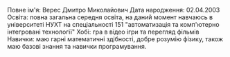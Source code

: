 Повне ім'я: Верес Дмитро Миколайович
Дата народження: 02.04.2003
Освіта: повна загальна середня освіта, на даний момент навчаюсь в університеті НУХТ на спеціальності 151 "автоматизація та комп'ютерно інтегровані технології"
Хобі: гра в відео ігри та перегляд фільмів
Навички: маю гарні математичні здібності, добре розумію фізику, також маю базові знання та навички програмування.